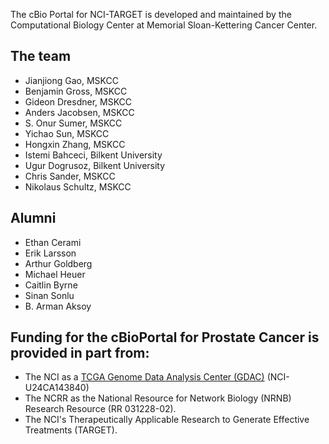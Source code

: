 The cBio Portal for NCI-TARGET is developed and maintained by the Computational Biology Center at Memorial Sloan-Kettering Cancer Center.

## The team

 * Jianjiong Gao, MSKCC
 * Benjamin Gross, MSKCC
 * Gideon Dresdner, MSKCC
 * Anders Jacobsen, MSKCC
 * S. Onur Sumer, MSKCC
 * Yichao Sun, MSKCC
 * Hongxin Zhang, MSKCC
 * Istemi Bahceci, Bilkent University
 * Ugur Dogrusoz, Bilkent University
 * Chris Sander, MSKCC
 * Nikolaus Schultz, MSKCC
 
## Alumni

 * Ethan Cerami
 * Erik Larsson
 * Arthur Goldberg
 * Michael Heuer
 * Caitlin Byrne
 * Sinan Sonlu
 * B. Arman Aksoy


## Funding for the cBioPortal for Prostate Cancer is provided in part from:

 * The NCI as a [TCGA Genome Data Analysis Center (GDAC)](http://tcga.cancer.gov/wwd/program/research_network/gdac.asp) (NCI-U24CA143840) 
 * The NCRR as the National Resource for Network Biology (NRNB) Research Resource (RR 031228-02).
 * The NCI's Therapeutically Applicable Research to Generate Effective Treatments (TARGET).
